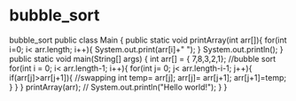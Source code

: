 # bubble_sort
bubble_sort
public class Main {
    public static void printArray(int arr[]){
        for(int i=0; i< arr.length; i++){
            System.out.print(arr[i]+" ");
        }
        System.out.println();
    }
    public static void main(String[] args) {
        int arr[] = { 7,8,3,2,1};
        //bubble sort
        for(int i = 0; i< arr.length-1; i++){
            for(int j= 0; j< arr.length-i-1; j++){
                if(arr[j]>arr[j+1]){
                    //swapping
                    int temp= arr[j];
                    arr[j]= arr[j+1];
                    arr[j+1]=temp;
                }
            }
        }
        printArray(arr);
       // System.out.println("Hello world!");
    }
}
